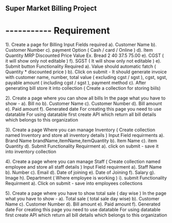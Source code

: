 ## Super Market Billing Project
# ----------- Requirement 
1). Create a page for Billing
          Input Fields required 
        a). Customer Name 
        b). Customer Number 
        c). payment Option ( Cash / card / Online )
        d).    Item                     Quantity           MRP              Discounted Price             Value 
        Ex.    Bread                       2                40                     37.5                  75.00
        e). CGST ( it will show only not editable )
        f). SGST ( It will show only not editable )
        e). Submit button 
        Functionality Required 
        a). Value should automatic fatch ( Quantity * discounted price )
        b). Click on submit - It should generate invoice with customer name, number, total value ( excluding cgst / sgst ), 
            cgst, sgst, payable amount ( including cgst / sgst ), payment method 
        c). After generating bill store it into collection ( Create a collection for storing biils)








2). Create a page where you can show all bills 
    In the page what you have to show - 
            a). Bill no
            b). Customer Name 
            c). Customer Number 
            d). Bill amount 
            e). Paid amount
            f). Generated date
    For creating this page you need to use datatable
    For using datatable first create API which return all bill details which belongs to this organization 




3). Create a page Where you can manage Inventory ( Create collection named Inventory and store all inventory details )
            Input Field requirments 
            a). Brand Name  brandName,itemName,itemQuantity
            b). Item Name 
            c). item Quantity 
            d). Submit 
            Functionality Requirment
            a). click on submit - save it into inventory collection








4). Create a page where you can manage Staff ( Create collection named employee and store all staff details )
            Input Field requirment 
            a). Staff Name
            b). Number 
            c). Email
            d). Date of joining 
            e). Date of Joining 
            f). Salary
            g). Image
            h). Department ( Where employee is working )
            i). submit
            Functionality Requirment 
            a). Click on submit - save into employees collections 


5). Create a page where you have to show total sale ( day wise )
    In the page what you have to show - 
            a). Total sale ( total sale day wise)
            b). Customer Name 
            c). Customer Number 
            d). Bill amount 
            e). Paid amount
            f). Generated date
    For creating this page you need to use datatable
    For using datatable first create API which return all bill details which belongs to this organization